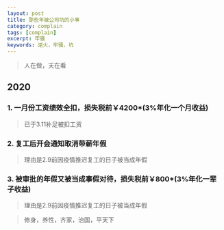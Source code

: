 ```yaml
---
layout: post
title: 那些年被公司坑的小事
category: complain
tags: [complain]
excerpt: 牢骚
keywords: 逆火，牢骚，坑
---
```


> 人在做，天在看
## 2020
### 1. 一月份工资绩效全扣，损失税前￥4200*(3%年化一个月收益)
> 已于3.11补足被扣工资
### 2. 复工后开会通知取消带薪年假
> 理由是2.9前因疫情推迟复工的日子被当成年假
### 3. 被审批的年假又被当成事假对待，损失税前￥800*(3%年化一辈子收益)
> 理由是2.9前因疫情推迟复工的日子被当成年假

> 修身，养性，齐家，治国，平天下
